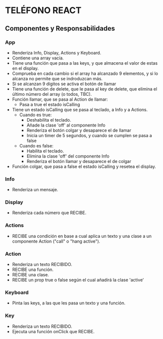 # TELÉFONO REACT

## Componentes y Responsabilidades

### App

- Renderiza Info, Display, Actions y Keyboard.
- Contiene una array vacía.
- Tiene una función que pasa a las keys, y que almacena el valor de estas en el display.
- Comprueba en cada cambio si el array ha alcanzado 9 elementos, y si lo alcanza no permite que se indroduzcan más.
- Si se alcanzan 9 dígitos se activa el botón de llamar
- Tiene una función de delete, que le pasa al key de delete, que elimina el último número del array (o todos, TBC).
- Función llamar, que se pasa al Action de llamar:
  - Pasa a true el estado isCalling
- Tiene un estado isCalling que se pasa al teclado, a Info y a Actions.
  - Cuando es true:
    - Deshabilita el teclado.
    - Añade la clase 'off' al componente Info
    - Renderiza el botón colgar y desaparece el de llamar
    - Inicia un timer de 5 segundos, y cuando se cumplen se pasa a false
  - Cuando es false:
    - Habilita el teclado.
    - Elimina la clase 'off' del componente Info
    - Renderiza el botón llamar y desaparece el de colgar
- Función colgar, que pasa a false el estado isCalling y resetea el display.

### Info

- Renderiza un mensaje.

### Display

- Renderiza cada número que RECIBE.

### Actions

- RECIBE una condición en base a cual aplica un texto y una clase a un componente Action ("call" o "hang active").

### Action

- Renderiza un texto RECIBIDO.
- RECIBE una función.
- RECIBE una clase.
- RECIBE un prop true o false según el cual añadirá la clase 'active'

### Keyboard

- Pinta las keys, a las que les pasa un texto y una función.

### Key

- Renderiza un texto RECIBIDO.
- Ejecuta una función onClick que RECIBE.
